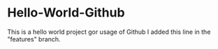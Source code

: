 # Hello-World-Github
This is a hello world project gor usage of Github
I added this line in the "features" branch.
